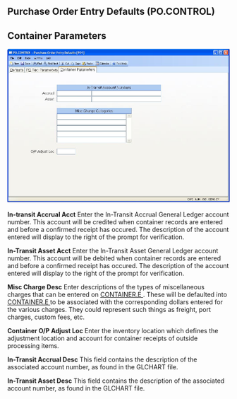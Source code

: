##  Purchase Order Entry Defaults (PO.CONTROL)

<PageHeader />

##  Container Parameters

![](./PO-CONTROL-3.jpg)

**In-transit Accrual Acct** Enter the In-Transit Accrual General Ledger
account number. This account will be credited when container records are
entered and before a confirmed receipt has occured. The description of the
account entered will display to the right of the prompt for verification.  
  
**In-Transit Asset Acct** Enter the In-Transit Asset General Ledger account
number. This account will be debited when container records are entered and
before a confirmed receipt has occured. The description of the account entered
will display to the right of the prompt for verification.  
  
**Misc Charge Desc** Enter descriptions of the types of miscellaneous charges that can be entered on [ CONTAINER.E ](../../../../../../../../../../rover/AP-OVERVIEW/AP-ENTRY/AP-E/AP-E-1/CURRENCY-CONTROL/PO-E/PO-E-1/CONTAINER-E) . These will be defaulted into [ CONTAINER.E ](../../../../../../../../../../rover/AP-OVERVIEW/AP-ENTRY/AP-E/AP-E-1/CURRENCY-CONTROL/PO-E/PO-E-1/CONTAINER-E) to be associated with the corresponding dollars entered for the various charges. They could represent such things as freight, port charges, custom fees, etc.   
  
**Container O/P Adjust Loc** Enter the inventory location which defines the
adjustment location and account for container receipts of outside processing
items.  
  
**In-Transit Accrual Desc** This field contains the description of the
associated account number, as found in the GLCHART file.  
  
**In-Transit Asset Desc** This field contains the description of the
associated account number, as found in the GLCHART file.  
  
  
<badge text= "Version 8.10.57" vertical="middle" />

<PageFooter />